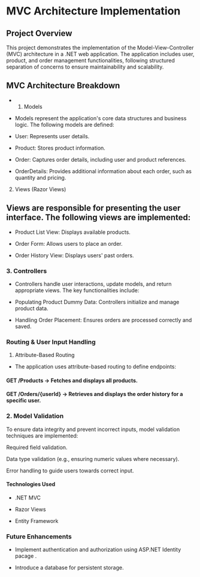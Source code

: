 # MVC Architecture Implementation

## Project Overview

This project demonstrates the implementation of the Model-View-Controller (MVC) architecture in a .NET web application. The application includes user, product, and order management functionalities, following structured separation of concerns to ensure maintainability and scalability.

## MVC Architecture Breakdown

* 1. Models

* Models represent the application's core data structures and business logic. The following models are defined:

* User: Represents user details.

* Product: Stores product information.

* Order: Captures order details, including user and product references.

* OrderDetails: Provides additional information about each order, such as quantity and pricing.

2. Views (Razor Views)

## Views are responsible for presenting the user interface. The following views are implemented:

* Product List View: Displays available products.

* Order Form: Allows users to place an order.

* Order History View: Displays users' past orders.

### 3. Controllers

* Controllers handle user interactions, update models, and return appropriate views. The key functionalities include:

* Populating Product Dummy Data: Controllers initialize and manage product data.

* Handling Order Placement: Ensures orders are processed correctly and saved.

### Routing & User Input Handling

1. Attribute-Based Routing

* The application uses attribute-based routing to define endpoints:

#### GET /Products → Fetches and displays all products.

#### GET /Orders/{userId} → Retrieves and displays the order history for a specific user.

### 2. Model Validation

To ensure data integrity and prevent incorrect inputs, model validation techniques are implemented:

Required field validation.

Data type validation (e.g., ensuring numeric values where necessary).

Error handling to guide users towards correct input.



#### Technologies Used

* .NET MVC

* Razor Views

* Entity Framework



### Future Enhancements

* Implement authentication and authorization using ASP.NET Identity pacage .

* Introduce a database for persistent storage.


